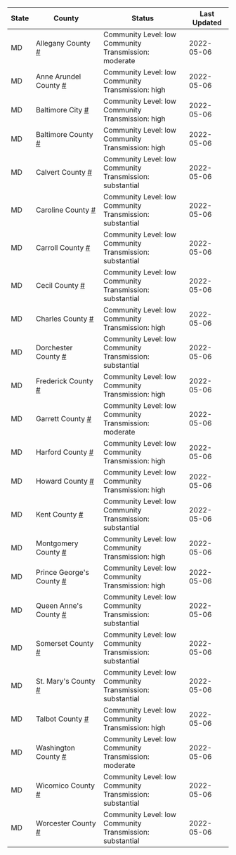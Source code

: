 State | County | Status | Last Updated
--- | --- | --- | --- 
MD | Allegany County <a href="#allegany_county">#</a> | <a name="allegany_county"></a>Community Level: low<br/>Community Transmission: moderate | 2022-05-06
MD | Anne Arundel County <a href="#anne_arundel_county">#</a> | <a name="anne_arundel_county"></a>Community Level: low<br/>Community Transmission: high | 2022-05-06
MD | Baltimore City <a href="#baltimore_city">#</a> | <a name="baltimore_city"></a>Community Level: low<br/>Community Transmission: high | 2022-05-06
MD | Baltimore County <a href="#baltimore_county">#</a> | <a name="baltimore_county"></a>Community Level: low<br/>Community Transmission: high | 2022-05-06
MD | Calvert County <a href="#calvert_county">#</a> | <a name="calvert_county"></a>Community Level: low<br/>Community Transmission: substantial | 2022-05-06
MD | Caroline County <a href="#caroline_county">#</a> | <a name="caroline_county"></a>Community Level: low<br/>Community Transmission: substantial | 2022-05-06
MD | Carroll County <a href="#carroll_county">#</a> | <a name="carroll_county"></a>Community Level: low<br/>Community Transmission: substantial | 2022-05-06
MD | Cecil County <a href="#cecil_county">#</a> | <a name="cecil_county"></a>Community Level: low<br/>Community Transmission: substantial | 2022-05-06
MD | Charles County <a href="#charles_county">#</a> | <a name="charles_county"></a>Community Level: low<br/>Community Transmission: high | 2022-05-06
MD | Dorchester County <a href="#dorchester_county">#</a> | <a name="dorchester_county"></a>Community Level: low<br/>Community Transmission: substantial | 2022-05-06
MD | Frederick County <a href="#frederick_county">#</a> | <a name="frederick_county"></a>Community Level: low<br/>Community Transmission: high | 2022-05-06
MD | Garrett County <a href="#garrett_county">#</a> | <a name="garrett_county"></a>Community Level: low<br/>Community Transmission: moderate | 2022-05-06
MD | Harford County <a href="#harford_county">#</a> | <a name="harford_county"></a>Community Level: low<br/>Community Transmission: high | 2022-05-06
MD | Howard County <a href="#howard_county">#</a> | <a name="howard_county"></a>Community Level: low<br/>Community Transmission: high | 2022-05-06
MD | Kent County <a href="#kent_county">#</a> | <a name="kent_county"></a>Community Level: low<br/>Community Transmission: substantial | 2022-05-06
MD | Montgomery County <a href="#montgomery_county">#</a> | <a name="montgomery_county"></a>Community Level: low<br/>Community Transmission: high | 2022-05-06
MD | Prince George's County <a href="#prince_george's_county">#</a> | <a name="prince_george's_county"></a>Community Level: low<br/>Community Transmission: high | 2022-05-06
MD | Queen Anne's County <a href="#queen_anne's_county">#</a> | <a name="queen_anne's_county"></a>Community Level: low<br/>Community Transmission: substantial | 2022-05-06
MD | Somerset County <a href="#somerset_county">#</a> | <a name="somerset_county"></a>Community Level: low<br/>Community Transmission: substantial | 2022-05-06
MD | St. Mary's County <a href="#st._mary's_county">#</a> | <a name="st._mary's_county"></a>Community Level: low<br/>Community Transmission: substantial | 2022-05-06
MD | Talbot County <a href="#talbot_county">#</a> | <a name="talbot_county"></a>Community Level: low<br/>Community Transmission: high | 2022-05-06
MD | Washington County <a href="#washington_county">#</a> | <a name="washington_county"></a>Community Level: low<br/>Community Transmission: moderate | 2022-05-06
MD | Wicomico County <a href="#wicomico_county">#</a> | <a name="wicomico_county"></a>Community Level: low<br/>Community Transmission: substantial | 2022-05-06
MD | Worcester County <a href="#worcester_county">#</a> | <a name="worcester_county"></a>Community Level: low<br/>Community Transmission: substantial | 2022-05-06
